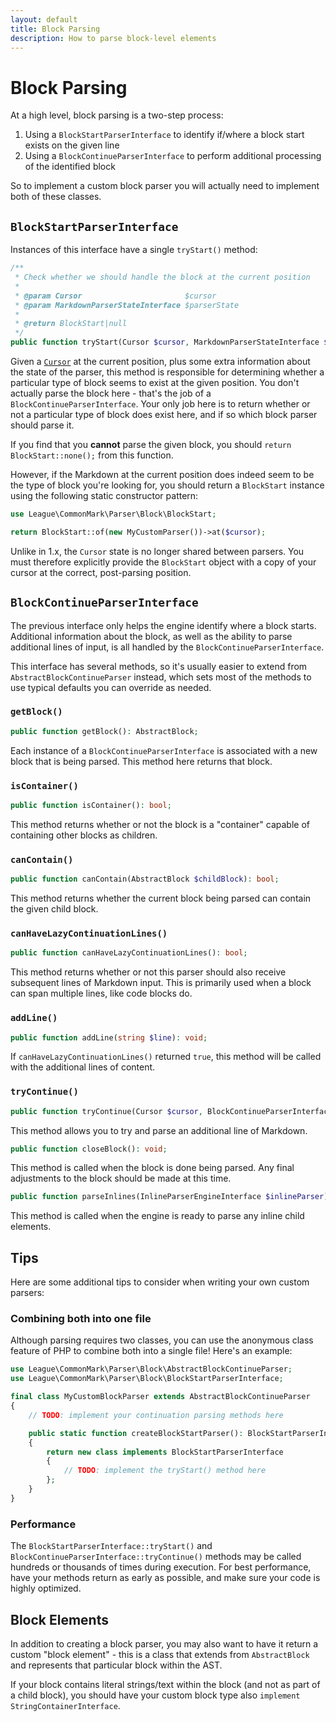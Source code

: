```yaml
---
layout: default
title: Block Parsing
description: How to parse block-level elements
---
```


# Block Parsing

At a high level, block parsing is a two-step process:

 1. Using a `BlockStartParserInterface` to identify if/where a block start exists on the given line
 2. Using a `BlockContinueParserInterface` to perform additional processing of the identified block

So to implement a custom block parser you will actually need to implement both of these classes.

## `BlockStartParserInterface`

Instances of this interface have a single `tryStart()` method:

```php
/**
 * Check whether we should handle the block at the current position
 *
 * @param Cursor                       $cursor
 * @param MarkdownParserStateInterface $parserState
 *
 * @return BlockStart|null
 */
public function tryStart(Cursor $cursor, MarkdownParserStateInterface $parserState): ?BlockStart;
```

Given a [`Cursor`](/2.0/customization/cursor/) at the current position, plus some extra information about the state of the parser, this method is responsible for determining whether a particular type of block seems to exist at the given position.  You don't actually parse the block here - that's the job of a `BlockContinueParserInterface`.  Your only job here is to return whether or not a particular type of block does exist here, and if so which block parser should parse it.

If you find that you **cannot** parse the given block, you should `return BlockStart::none();` from this function.

However, if the Markdown at the current position does indeed seem to be the type of block you're looking for, you should return a `BlockStart` instance using the following static constructor pattern:

```php
use League\CommonMark\Parser\Block\BlockStart;

return BlockStart::of(new MyCustomParser())->at($cursor);
```

Unlike in 1.x, the `Cursor` state is no longer shared between parsers.  You must therefore explicitly provide the `BlockStart` object with a copy of your cursor at the correct, post-parsing position.

## `BlockContinueParserInterface`

The previous interface only helps the engine identify where a block starts.  Additional information about the block, as well as the ability to parse additional lines of input, is all handled by the `BlockContinueParserInterface`.

This interface has several methods, so it's usually easier to extend from `AbstractBlockContinueParser` instead, which sets most of the methods to use typical defaults you can override as needed.

### `getBlock()`

```php
public function getBlock(): AbstractBlock;
```

Each instance of a `BlockContinueParserInterface` is associated with a new block that is being parsed.  This method here returns that block.

### `isContainer()`

```php
public function isContainer(): bool;
```

This method returns whether or not the block is a "container" capable of containing other blocks as children.

### `canContain()`

```php
public function canContain(AbstractBlock $childBlock): bool;
```

This method returns whether the current block being parsed can contain the given child block.

### `canHaveLazyContinuationLines()`

```php
public function canHaveLazyContinuationLines(): bool;
```

This method returns whether or not this parser should also receive subsequent lines of Markdown input.  This is primarily used when a block can span multiple lines, like code blocks do.

### `addLine()`

```php
public function addLine(string $line): void;
```

If `canHaveLazyContinuationLines()` returned `true`, this method will be called with the additional lines of content.

### `tryContinue()`

```php
public function tryContinue(Cursor $cursor, BlockContinueParserInterface $activeBlockParser): ?BlockContinue;
```

This method allows you to try and parse an additional line of Markdown.

```php
public function closeBlock(): void;
```

This method is called when the block is done being parsed.  Any final adjustments to the block should be made at this time.

```php
public function parseInlines(InlineParserEngineInterface $inlineParser): void;
```

This method is called when the engine is ready to parse any inline child elements.

## Tips

Here are some additional tips to consider when writing your own custom parsers:

### Combining both into one file

Although parsing requires two classes, you can use the anonymous class feature of PHP to combine both into a single file!  Here's an example:

```php
use League\CommonMark\Parser\Block\AbstractBlockContinueParser;
use League\CommonMark\Parser\Block\BlockStartParserInterface;

final class MyCustomBlockParser extends AbstractBlockContinueParser
{
    // TODO: implement your continuation parsing methods here

    public static function createBlockStartParser(): BlockStartParserInterface
    {
        return new class implements BlockStartParserInterface
        {
            // TODO: implement the tryStart() method here
        };
    }
}

```

### Performance

The `BlockStartParserInterface::tryStart()` and `BlockContinueParserInterface::tryContinue()` methods may be called hundreds or thousands of times during execution.  For best performance, have your methods return as early as possible, and make sure your code is highly optimized.

## Block Elements

In addition to creating a block parser, you may also want to have it return a custom "block element" - this is a class that extends from `AbstractBlock` and represents that particular block within the AST.

If your block contains literal strings/text within the block (and not as part of a child block), you should have your custom block type also `implement StringContainerInterface`.
